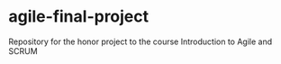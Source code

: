 # agile-final-project
Repository for the honor project to the course Introduction to Agile and SCRUM
